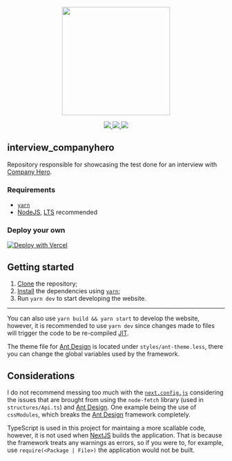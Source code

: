 <div>
	<p align="center">
		<a href="https://vercel.com">
			<img src="https://images.iwantmyname.com/apps/logo_vercel.png" height="250px" />
		</a>
	</p>
	<p align="center">
		<a href="https://twitter.com/thewizardlink">
			<img src="https://img.shields.io/twitter/follow/thewizardlink.svg?style=social&logo=twitter">
		</a>
		<a href="https://github.com/wizardlink/interview_companyhero/issues">
			<img src="https://img.shields.io/github/issues/wizardlink/interview_companyhero.svg?style=flat-square">
		</a>
		<a href="https://github.com/wizardlink/interview_companyhero/graphs/contributors">
			<img src="https://img.shields.io/github/contributors/wizardlink/interview_companyhero.svg?style=flat-square">
		</a>
	</p>
</div>

## interview_companyhero

Repository responsible for showcasing the test done for an interview with [Company Hero].

### Requirements

- [`yarn`]
- [NodeJS], [LTS] recommended

### Deploy your own

[![Deploy with Vercel](https://vercel.com/button)](https://vercel.com/import/project?template=https://github.com/wizardlink/interview_companyhero/tree/master)

## Getting started

1. [Clone] the repository;
2. [Install] the dependencies using [`yarn`];
3. Run `yarn dev` to start developing the website.

---

You can also use `yarn build && yarn start` to develop the website, however, it is recommended to use `yarn dev` since changes made to files will trigger the code to be re-compiled [JIT].

The theme file for [Ant Design] is located under `styles/ant-theme.less`, there you can change the global variables used by the framework.

## Considerations

I do not recommend messing too much with the [`next.config.js`] considering the issues that are brought from using the `node-fetch` library (used in `structures/Api.ts`) and [Ant Design]. One example being the use of `cssModules`, which breaks the [Ant Design] framework completely.

TypeScript is used in this project for maintaing a more scallable code, however, it is not used when [NextJS] builds the application. That is because the framework treats any warnings as errors, so if you were to, for example, use `require(<Package | File>)` the application would not be built.


<!-- LINKS -->

[company hero]: https://www.companyhero.com/
[`yarn`]: https://yarnpkg.com/
[nodejs]: https://nodejs.org/en/
[lts]: https://en.wikipedia.org/wiki/Long-term_support
[clone]: https://github.com/git-guides/git-clone
[install]: https://yarnpkg.com/cli/install
[jit]: https://en.wikipedia.org/wiki/Just-in-time_compilation
[ant design]: https://ant.design/
[`next.config.js`]: https://nextjs.org/docs/api-reference/next.config.js/introduction
[`node-fetch`]: https://github.com/node-fetch/node-fetch
[nextjs]: https://nextjs.org/
